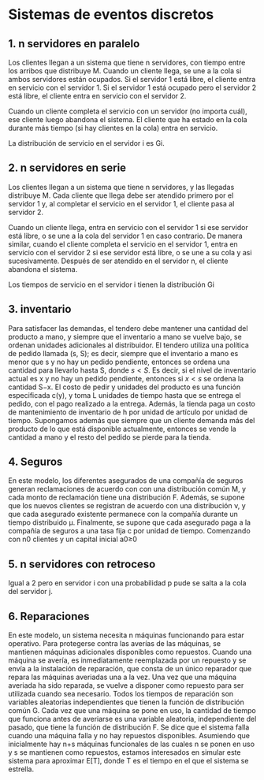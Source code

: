 # Sistemas de eventos discretos

## 1. n servidores en paralelo

Los clientes llegan a un sistema que tiene n servidores, con tiempo entre los arribos que distribuye M. Cuando un cliente llega, se une a la cola si ambos servidores están ocupados. Si el servidor 1 está libre, el cliente entra en servicio con el servidor 1. Si el servidor 1 está ocupado pero el servidor 2 está libre, el cliente entra en servicio con el servidor 2.

Cuando un cliente completa el servicio con un servidor (no importa cuál), ese cliente luego abandona el sistema. El cliente que ha estado en la cola durante más tiempo (si hay clientes en la cola) entra en servicio.

La distribución de servicio en el servidor i es Gi.

## 2. n servidores en serie

Los clientes llegan a un sistema que tiene n servidores, y las llegadas distribuye M. Cada cliente que llega debe ser atendido primero por el servidor 1 y, al completar el servicio en el servidor 1, el cliente pasa al servidor 2.

Cuando un cliente llega, entra en servicio con el servidor 1 si ese servidor está libre, o se une a la cola del servidor 1 en caso contrario. De manera similar, cuando el cliente completa el servicio en el servidor 1, entra en servicio con el servidor 2 si ese servidor está libre, o se une a su cola y asi sucesivamente. Después de ser atendido en el servidor n, el cliente abandona el sistema.

Los tiempos de servicio en el servidor i tienen la distribución Gi

## 3. inventario

Para satisfacer las demandas, el tendero debe mantener una cantidad del producto a mano, y siempre que el inventario a mano se vuelve bajo, se ordenan unidades adicionales al distribuidor. El tendero utiliza una política de pedido llamada (s, S); es decir, siempre que el inventario a mano es menor que s y no hay un pedido pendiente, entonces se ordena una cantidad para llevarlo hasta S, donde $s<S$. Es decir, si el nivel de inventario actual es x y no hay un pedido pendiente, entonces si $x<s$ se ordena la cantidad S−x.
El costo de pedir y unidades del producto es una función especificada c(y), y toma L unidades de tiempo hasta que se entrega el pedido, con el pago realizado a la entrega. Además, la tienda paga un costo de mantenimiento de inventario de h por unidad de artículo por unidad de tiempo.
Supongamos además que siempre que un cliente demanda más del producto de lo que está disponible actualmente, entonces se vende la cantidad a mano y el resto del pedido se pierde para la tienda.

## 4. Seguros

En este modelo, los diferentes asegurados de una compañía de seguros generan reclamaciones de acuerdo con con una distribución común M, y cada monto de reclamación tiene una distribución F.
Además, se supone que los nuevos clientes se registran de acuerdo con una distribución ν, y que cada asegurado existente permanece con la compañía durante un tiempo distribuido μ.
Finalmente, se supone que cada asegurado paga a la compañía de seguros a una tasa fija c por unidad de tiempo.
Comenzando con n0​ clientes y un capital inicial a0​≥0

## 5. n servidores con retroceso

Igual a 2 pero en servidor i con una probabilidad p pude se salta a la cola del servidor j.

## 6. Reparaciones

En este modelo, un sistema necesita n máquinas funcionando para estar operativo. Para protegerse contra las averías de las máquinas, se mantienen máquinas adicionales disponibles como repuestos. Cuando una máquina se avería, es inmediatamente reemplazada por un repuesto y se envía a la instalación de reparación, que consta de un único reparador que repara las máquinas averiadas una a la vez. Una vez que una máquina averiada ha sido reparada, se vuelve a disponer como repuesto para ser utilizada cuando sea necesario.
Todos los tiempos de reparación son variables aleatorias independientes que tienen la función de distribución común G. Cada vez que una máquina se pone en uso, la cantidad de tiempo que funciona antes de averiarse es una variable aleatoria, independiente del pasado, que tiene la función de distribución F.
Se dice que el sistema falla cuando una máquina falla y no hay repuestos disponibles. Asumiendo que inicialmente hay n+s máquinas funcionales de las cuales n se ponen en uso y s se mantienen como repuestos, estamos interesados en simular este sistema para aproximar E[T], donde T es el tiempo en el que el sistema se estrella.
